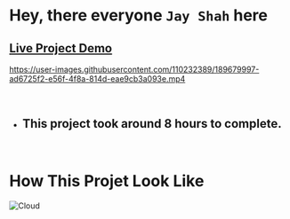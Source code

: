 # Hey, there everyone `Jay Shah` here

## [Live Project Demo](https://paytmm-tailwind.netlify.app/)


https://user-images.githubusercontent.com/110232389/189679997-ad6725f2-e56f-4f8a-814d-eae9cb3a093e.mp4


<br>

- ## This project took around 8 hours to complete.
<br>

# How This Projet Look Like

![Cloud](/assets/Paytm%209-12-2022%207-47-13%20PM.png)

